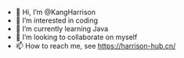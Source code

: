 - 👋 Hi, I’m @KangHarrison
- 👀 I’m interested in coding
- 🌱 I’m currently learning Java
- 💞️ I’m looking to collaborate on myself
- 📫 How to reach me, see https://harrison-hub.cn/

<!---
KangHarrison/KangHarrison is a ✨ special ✨ repository because its `README.md` (this file) appears on your GitHub profile.
You can click the Preview link to take a look at your changes.
--->
